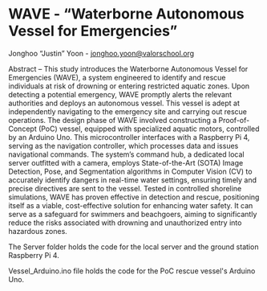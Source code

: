 # WAVE - “Waterborne Autonomous Vessel for Emergencies” 

Jonghoo “Justin” Yoon - jonghoo.yoon@valorschool.org

Abstract – This study introduces the Waterborne Autonomous Vessel for Emergencies (WAVE), a system engineered to identify and rescue individuals at risk of drowning or entering restricted aquatic zones. Upon detecting a potential emergency, WAVE promptly alerts the relevant authorities and deploys an autonomous vessel. This vessel is adept at independently navigating to the emergency site and carrying out rescue operations. The design phase of WAVE involved constructing a Proof-of-Concept (PoC) vessel, equipped with specialized aquatic motors, controlled by an Arduino Uno. This microcontroller interfaces with a Raspberry Pi 4, serving as the navigation controller, which processes data and issues navigational commands. The system’s command hub, a dedicated local server outfitted with a camera, employs State-of-the-Art (SOTA) Image Detection, Pose, and Segmentation algorithms in Computer Vision (CV) to accurately identify dangers in real-time water settings, ensuring timely and precise directives are sent to the vessel. Tested in controlled shoreline simulations, WAVE has proven effective in detection and rescue, positioning itself as a viable, cost-effective solution for enhancing water safety. It can serve as a safeguard for swimmers and beachgoers, aiming to significantly reduce the risks associated with drowning and unauthorized entry into hazardous zones.

The Server folder holds the code for the local server and the ground station Raspberry Pi 4.

Vessel_Arduino.ino file holds the code for the PoC rescue vessel's Arduino Uno.
